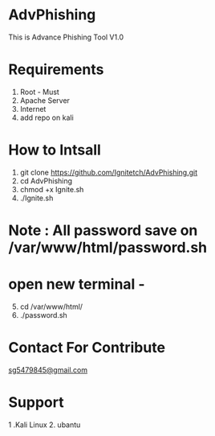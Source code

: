 # AdvPhishing
This is Advance Phishing Tool V1.0

# Requirements
1. Root - Must
2. Apache Server
3. Internet
4. add repo on kali 

# How to Intsall
1. git clone https://github.com/Ignitetch/AdvPhishing.git
2. cd AdvPhishing
3. chmod +x Ignite.sh
4. ./Ignite.sh
  
  
 # Note : All password save on /var/www/html/password.sh
  # open new terminal - 
  5. cd /var/www/html/
  6. ./password.sh


# Contact For Contribute
sg5479845@gmail.com
 
# Support 
1 .Kali Linux
2. ubantu

